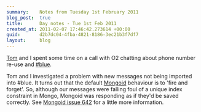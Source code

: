 ```yaml
---
summary:    Notes from Tuesday 1st February 2011
blog_post:  true
title:      Day notes - Tue 1st Feb 2011
created_at: 2011-02-07 17:46:42.273614 +00:00
guid:       d2b7dc04-4fba-4821-8186-3ec21b3f7df7
layout:     blog
---
```

  [Tom](http://tomafro.net/) and I spent some time on a call with O2 chatting about phone number re-use and [#blue](https://hashblue.com/).

  Tom and I investigated a problem with new messages not being imported into #blue.  It turns out that the default [Mongoid](http://mongoid.org/) behaviour is to 'fire and forget'.  So, although our messages were falling foul of a unique index constraint in Mongo, Mongoid was responding as if they'd be saved correctly.  See [Mongoid issue 642](https://github.com/mongoid/mongoid/issues/642) for a little more information.
